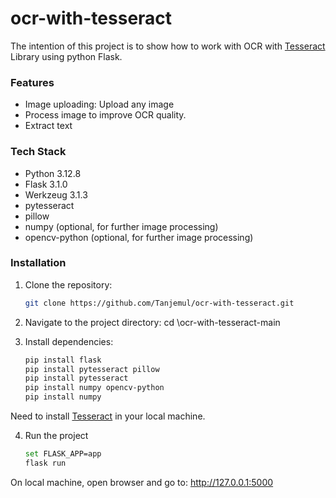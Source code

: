# ocr-with-tesseract
The intention of this project is to show how to work with OCR with [Tesseract](https://github.com/tesseract-ocr/tesseract/blob/main/README.md) Library using python Flask. 

### Features

- Image uploading: Upload any image
- Process image to improve OCR quality.
- Extract text 

### Tech Stack
- Python 3.12.8
- Flask 3.1.0   
- Werkzeug 3.1.3
- pytesseract
- pillow
- numpy (optional, for further image processing)
- opencv-python (optional, for further image processing)

### Installation

1. Clone the repository:
   ```bash
   git clone https://github.com/Tanjemul/ocr-with-tesseract.git

2. Navigate to the project directory: cd \ocr-with-tesseract-main

3. Install dependencies:
    ```bash
    pip install flask
    pip install pytesseract pillow
    pip install pytesseract
    pip install numpy opencv-python
    pip install numpy
 
 Need to install [Tesseract](https://tesseract-ocr.github.io/tessdoc/Compiling.html) in your local machine.
 
4. Run the project
    ```bash
    set FLASK_APP=app
    flask run
On local machine, open browser and go to: http://127.0.0.1:5000
